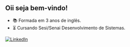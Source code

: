 ## Oii seja bem-vindo!

- 📚 Formada em 3 anos de inglês.
- ⏳ Cursando Sesi/Senai Desenvolvimento de Sistemas.

[![LinkedIn](https://img.shields.io/badge/LinkedIn-0077B5?style=for-the-badge&logo=linkedin&logoColor=white)](www.linkedin.com/in/maria-eduarda-klin-de-carvalho-1647a1307)
